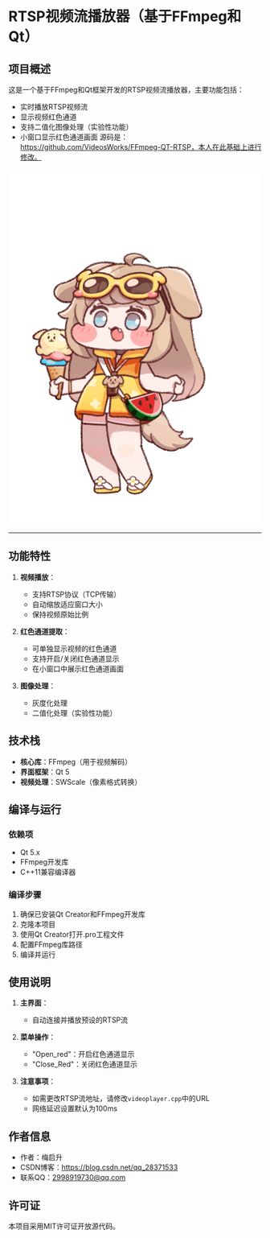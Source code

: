 # RTSP视频流播放器（基于FFmpeg和Qt）

## 项目概述
这是一个基于FFmpeg和Qt框架开发的RTSP视频流播放器，主要功能包括：
- 实时播放RTSP视频流
- 显示视频红色通道
- 支持二值化图像处理（实验性功能）
- 小窗口显示红色通道画面
源码是：https://github.com/VideosWorks/FFmpeg-QT-RTSP，本人在此基础上进行修改。

![demo](./黄油.gif) <!-- 放置你的视频或波形演示动图 -->

---

## 功能特性
1. **视频播放**：
   - 支持RTSP协议（TCP传输）
   - 自动缩放适应窗口大小
   - 保持视频原始比例

2. **红色通道提取**：
   - 可单独显示视频的红色通道
   - 支持开启/关闭红色通道显示
   - 在小窗口中展示红色通道画面

3. **图像处理**：
   - 灰度化处理
   - 二值化处理（实验性功能）

## 技术栈
- **核心库**：FFmpeg（用于视频解码）
- **界面框架**：Qt 5
- **视频处理**：SWScale（像素格式转换）

## 编译与运行
### 依赖项
- Qt 5.x
- FFmpeg开发库
- C++11兼容编译器

### 编译步骤
1. 确保已安装Qt Creator和FFmpeg开发库
2. 克隆本项目
3. 使用Qt Creator打开.pro工程文件
4. 配置FFmpeg库路径
5. 编译并运行

## 使用说明
1. **主界面**：
   - 自动连接并播放预设的RTSP流
   
2. **菜单操作**：
   - "Open_red"：开启红色通道显示
   - "Close_Red"：关闭红色通道显示

3. **注意事项**：
   - 如需更改RTSP流地址，请修改`videoplayer.cpp`中的URL
   - 网络延迟设置默认为100ms

## 作者信息
- 作者：梅启升
- CSDN博客：https://blog.csdn.net/qq_28371533
- 联系QQ：2998919730@qq.com

## 许可证
本项目采用MIT许可证开放源代码。
